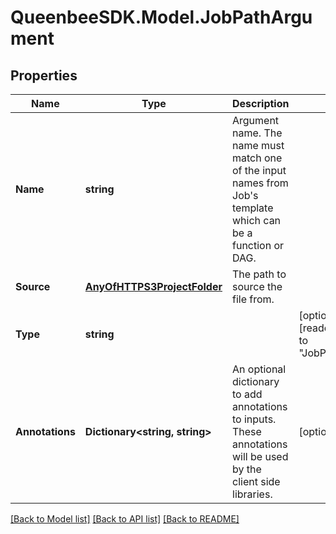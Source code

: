 
# QueenbeeSDK.Model.JobPathArgument

## Properties

Name | Type | Description | Notes
------------ | ------------- | ------------- | -------------
**Name** | **string** | Argument name. The name must match one of the input names from Job&#39;s template which can be a function or DAG. | 
**Source** | [**AnyOfHTTPS3ProjectFolder**](AnyOfHTTPS3ProjectFolder.md) | The path to source the file from. | 
**Type** | **string** |  | [optional] [readonly] [default to "JobPathArgument"]
**Annotations** | **Dictionary&lt;string, string&gt;** | An optional dictionary to add annotations to inputs. These annotations will be used by the client side libraries. | [optional] 

[[Back to Model list]](../README.md#documentation-for-models)
[[Back to API list]](../README.md#documentation-for-api-endpoints)
[[Back to README]](../README.md)

